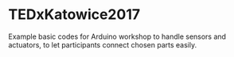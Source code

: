# TEDxKatowice2017
Example basic codes for Arduino workshop to handle sensors and actuators, to let participants connect chosen parts easily. 
